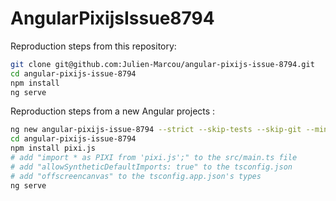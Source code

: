 # AngularPixijsIssue8794

Reproduction steps from this repository:

```sh
git clone git@github.com:Julien-Marcou/angular-pixijs-issue-8794.git
cd angular-pixijs-issue-8794
npm install
ng serve
```


Reproduction steps from a new Angular projects :

```sh
ng new angular-pixijs-issue-8794 --strict --skip-tests --skip-git --minimal --routing --style=scss --inline-style=false --inline-template=false
cd angular-pixijs-issue-8794
npm install pixi.js
# add "import * as PIXI from 'pixi.js';" to the src/main.ts file
# add "allowSyntheticDefaultImports: true" to the tsconfig.json
# add "offscreencanvas" to the tsconfig.app.json's types
ng serve
```
